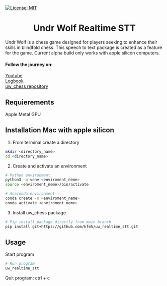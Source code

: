 [![License: MIT](https://img.shields.io/badge/License-MIT-yellow.svg)](https://opensource.org/licenses/MIT)


<h1 align="center">Undr Wolf Realtime STT</h1>
Undr Wolf is a chess game designed for players seeking to enhance their skills in blindfold chess. This speech to text package is created as a feature for the game. Current alpha build only works with apple silicon computers. 

#### Follow the journey on: 
[Youtube](https://www.youtube.com/@UndrWolf) 
<br> [Logbook](https://kfmh.github.io/) 
<br> [uw_chess repository](https://github.com/kfmh/uw_chess) 

<!--
<p align="center">
    <br>
    <img src="" width="500px"/>
    <br>
    Chessboard coordinates difficulty
    <img src="" width="80%"/>
    <br>
<p>
-->

## Requierements 
Apple Metal GPU

## Installation Mac with apple silicon
1. From terminal create a directory
```bash
mkdir <directory_name>
cd <directory_name>
``` 
2. Create and activate an environment
```bash
# Python environment
python3 -m venv <enviroment_neme>
source <enviroment_neme>/bin/activate
```
```bash
# Anaconda environment
conda create -n <enviroment_neme>
conda activate <enviroment_neme>
```
3. Install uw_chess package
```bash
# Pip install package directly from main branch
pip install git+https://github.com/kfmh/uw_realtime_stt.git
```

## Usage
<!-- Command line parsing.
| Long Flag | Short Flag | Default | Description |
|----------|----------|----------|----------|
| --engine_path           | -p   | None | File path to chess engin |
-->


Start program
```bash
# Run program
uw_realtime_stt
```

Quit program: ctrl + c


<!--
## Documentation
-->


